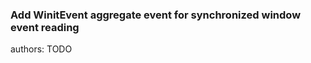### Add WinitEvent aggregate event for synchronized window event reading

<div class="release-feature-authors">authors: TODO</div>
